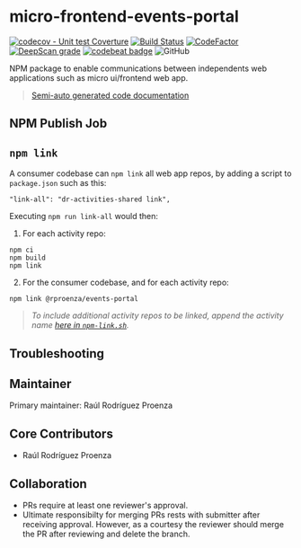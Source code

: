 micro-frontend-events-portal
====================

[![codecov - Unit test Coverture](https://codecov.io/gh/rproenza86/micro-frontend-events-portal/branch/master/graph/badge.svg)](https://codecov.io/gh/rproenza86/micro-frontend-events-portal)
[![Build Status](https://travis-ci.org/rproenza86/micro-frontend-events-portal.svg?branch=master)](https://travis-ci.org/rproenza86/micro-frontend-events-portal)
[![CodeFactor](https://www.codefactor.io/repository/github/rproenza86/micro-frontend-events-portal/badge)](https://www.codefactor.io/repository/github/rproenza86/micro-frontend-events-portal)
[![DeepScan grade](https://deepscan.io/api/teams/5543/projects/7383/branches/73646/badge/grade.svg)](https://deepscan.io/dashboard#view=project&tid=5543&pid=7383&bid=73646)
[![codebeat badge](https://codebeat.co/badges/872bb768-f599-4e13-8ed4-15a39132a633)](https://codebeat.co/projects/github-com-rproenza86-micro-frontend-events-portal-master)
![GitHub](https://img.shields.io/github/license/rproenza86/micro-frontend-events-portal)

NPM package to enable communications between independents web applications such as micro ui/frontend web app.

> [Semi-auto generated code documentation](https://rproenza86.github.io/micro-frontend-events-portal/)

NPM Publish Job
---------------

`npm link`
----------

A consumer codebase can `npm link` all web app repos, by adding a script to `package.json` such as this:

```
"link-all": "dr-activities-shared link",
```

Executing `npm run link-all` would then:

1. For each activity repo:

```
npm ci
npm build
npm link
```

2. For the consumer codebase, and for each activity repo:

```
npm link @rproenza/events-portal
```

>*To include additional activity repos to be linked, append the activity name [here in `npm-link.sh`](./npm-link.sh#L16 "./npm-link.sh#L16").*

Troubleshooting
---------------

Maintainer
----------

Primary maintainer: Raúl Rodríguez Proenza

Core Contributors
-----------------

* Raúl Rodríguez Proenza

Collaboration
-------------

* PRs require at least one reviewer's approval.
* Ultimate responsibilty for merging PRs rests with submitter after receiving approval.  However, as a courtesy the reviewer
  should merge the PR after reviewing and delete the branch.
